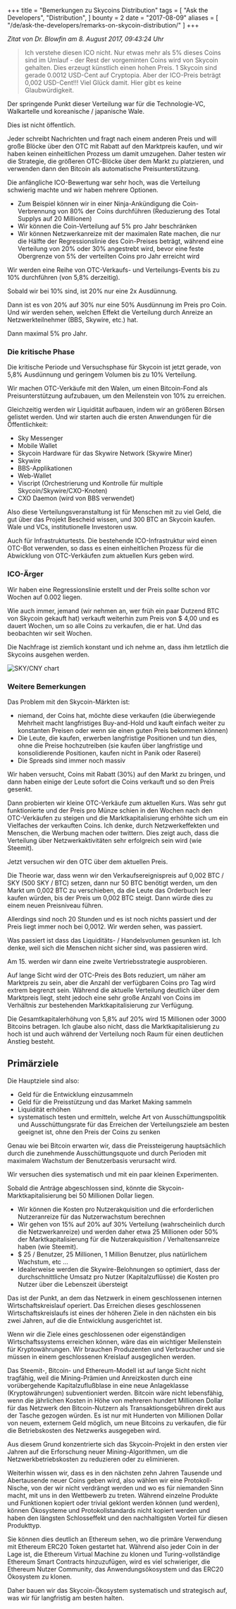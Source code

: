 +++
title = "Bemerkungen zu Skycoins Distribution"
tags = [
    "Ask the Developers",
    "Distribution",
]
bounty = 2
date = "2017-08-09"
aliases = [
	"/de/ask-the-developers/remarks-on-skycoin-distribution/"
]
+++

*Zitat von Dr. Blowfin am 8. August 2017, 09:43:24 Uhr*

> Ich verstehe diesen ICO nicht.
Nur etwas mehr als 5% dieses Coins sind im Umlauf - der Rest der vorgeminten Coins wird von Skycoin gehalten.
Dies erzeugt künstlich einen hohen Preis.
1 Skycoin sind gerade 0.0012 USD-Cent auf Cryptopia.
Aber der ICO-Preis beträgt 0,002 USD-Cent!!!
Viel Glück damit.
Hier gibt es keine Glaubwürdigkeit.

Der springende Punkt dieser Verteilung war für die Technologie-VC, Walkartelle und koreanische / japanische Wale.

Dies ist nicht öffentlich.

Jeder schreibt Nachrichten und fragt nach einem anderen Preis und will große Blöcke über den OTC mit Rabatt auf den Marktpreis kaufen, und wir haben keinen einheitlichen Prozess um damit umzugehen. Daher testen wir die Strategie, die größeren OTC-Blöcke über dem Markt zu platzieren, und verwenden dann den Bitcoin als automatische Preisunterstützung.

Die anfängliche ICO-Bewertung war sehr hoch, was die Verteilung schwierig machte und wir haben mehrere Optionen.
- Zum Beispiel können wir in einer Ninja-Ankündigung die Coin-Verbrennung von 80% der Coins durchführen (Reduzierung des Total Supplys auf 20 Millionen)
- Wir können die Coin-Verteilung auf 5% pro Jahr beschränken
- Wir können Netzwerkanreize mit der maximalen Rate machen, die nur die Hälfte der Regressionslinie des Coin-Preises beträgt, während eine Verteilung von 20% oder 30% angestrebt wird, bevor eine feste Obergrenze von 5% der verteilten Coins pro Jahr erreicht wird

Wir werden eine Reihe von OTC-Verkaufs- und Verteilungs-Events bis zu 10% durchführen (von 5,8% derzeitig).

Sobald wir bei 10% sind, ist 20% nur eine 2x Ausdünnung.

Dann ist es von 20% auf 30% nur eine 50% Ausdünnung im Preis pro Coin. Und wir werden sehen, welchen Effekt die Verteilung durch Anreize an Netzwerkteilnehmer (BBS, Skywire, etc.) hat.

Dann maximal 5% pro Jahr.

### Die kritische Phase

Die kritische Periode und Versuchsphase für Skycoin ist jetzt gerade, von 5,8% Ausdünnung und geringem Volumen bis zu 10% Verteilung.

Wir machen OTC-Verkäufe mit den Walen, um einen Bitcoin-Fond als Preisunterstützung aufzubauen, um den Meilenstein von 10% zu erreichen.

Gleichzeitig werden wir Liquidität aufbauen, indem wir an größeren Börsen gelistet werden. Und wir starten auch die ersten Anwendungen für die Öffentlichkeit:

- Sky Messenger
- Mobile Wallet
- Skycoin Hardware für das Skywire Network (Skywire Miner)
- Skywire
- BBS-Applikationen
- Web-Wallet
- Viscript (Orchestrierung und Kontrolle für multiple Skycoin/Skywire/CXO-Knoten)
- CXO Daemon (wird von BBS verwendet)


Also diese Verteilungsveranstaltung ist für Menschen mit zu viel Geld, die gut über das Projekt Bescheid wissen, und 300 BTC an Skycoin kaufen. Wale und VCs, institutionelle Investoren usw.

Auch für Infrastrukturtests. Die bestehende ICO-Infrastruktur wird einen OTC-Bot verwenden, so dass es einen einheitlichen Prozess für die Abwicklung von OTC-Verkäufen zum aktuellen Kurs geben wird.

### ICO-Ärger

Wir haben eine Regressionslinie erstellt und der Preis sollte schon vor Wochen auf 0.002 liegen.

Wie auch immer, jemand (wir nehmen an, wer früh ein paar Dutzend BTC von Skycoin gekauft hat) verkauft weiterhin zum Preis von $ 4,00 und es dauert Wochen, um so alle Coins zu verkaufen, die er hat. Und das beobachten wir seit Wochen.

Die Nachfrage ist ziemlich konstant und ich nehme an, dass ihm letztlich die Skycoins ausgehen werden.

![SKY/CNY chart](/img/remarks-sky-dist-1.png)

### Weitere Bemerkungen

Das Problem mit den Skycoin-Märkten ist:

- niemand, der Coins hat, möchte diese verkaufen (die überwiegende Mehrheit macht langfristiges Buy-and-Hold und kauft einfach weiter zu konstanten Preisen oder wenn sie einen guten Preis bekommen können)
- Die Leute, die kaufen, erwerben langfristige Positionen und tun dies, ohne die Preise hochzutreiben (sie kaufen über langfristige und konsolidierende Positionen, kaufen nicht in Panik oder Raserei)
- Die Spreads sind immer noch massiv

Wir haben versucht, Coins mit Rabatt (30%) auf den Markt zu bringen, und dann haben einige der Leute sofort die Coins verkauft und so den Preis gesenkt.

Dann probierten wir kleine OTC-Verkäufe zum aktuellen Kurs. Was sehr gut funktionierte und der Preis pro Münze schien in den Wochen nach den OTC-Verkäufen zu steigen und die Marktkapitalisierung erhöhte sich um ein Vielfaches der verkauften Coins. Ich denke, durch Netzwerkeffekten und Menschen, die Werbung machen oder twittern. Dies zeigt auch, dass die Verteilung über Netzwerkaktivitäten sehr erfolgreich sein wird (wie Steemit).

Jetzt versuchen wir den OTC über dem aktuellen Preis.

Die Theorie war, dass wenn wir den Verkaufsereignispreis auf 0,002 BTC / SKY (500 SKY / BTC) setzen, dann nur 50 BTC benötigt werden, um den Markt um 0,002 BTC zu verschieben, da die Leute das Orderbuch leer kaufen würden, bis der Preis um 0,002 BTC steigt. Dann würde dies zu einem neuen Preisniveau führen.

Allerdings sind noch 20 Stunden und es ist noch nichts passiert und der Preis liegt immer noch bei 0,0012. Wir werden sehen, was passiert.

Was passiert ist dass das Liquiditäts- / Handelsvolumen gesunken ist. Ich denke, weil sich die Menschen nicht sicher sind, was passieren wird.

Am 15. werden wir dann eine zweite Vertriebsstrategie ausprobieren.

Auf lange Sicht wird der OTC-Preis des Bots reduziert, um näher am Marktpreis zu sein, aber die Anzahl der verfügbaren Coins pro Tag wird extrem begrenzt sein. Während die aktuelle Verteilung deutlich über dem Marktpreis liegt, steht jedoch eine sehr große Anzahl von Coins im Verhältnis zur bestehenden Marktkapitalisierung zur Verfügung.

Die Gesamtkapitalerhöhung von 5,8% auf 20% wird 15 Millionen oder 3000 Bitcoins betragen. Ich glaube also nicht, dass die Marktkapitalisierung zu hoch ist und auch während der Verteilung noch Raum für einen deutlichen Anstieg besteht.

## Primärziele

Die Hauptziele sind also:

- Geld für die Entwicklung einzusammeln
- Geld für die Preisstützung und das Market Making sammeln
- Liquidität erhöhen
- systematisch testen und ermitteln, welche Art von Ausschüttungspolitik und Ausschüttungsrate für das Erreichen der Verteilungsziele am besten geeignet ist, ohne den Preis der Coins zu senken

Genau wie bei Bitcoin erwarten wir, dass die Preissteigerung hauptsächlich durch die zunehmende Ausschüttungsquote und durch Perioden mit maximalem Wachstum der Benutzerbasis verursacht wird.

Wir versuchen dies systematisch und mit ein paar kleinen Experimenten.

Sobald die Anträge abgeschlossen sind, könnte die Skycoin-Marktkapitalisierung bei 50 Millionen Dollar liegen.

- Wir können die Kosten pro Nutzerakquisition und die erforderlichen Nutzeranreize für das Nutzerwachstum berechnen
- Wir gehen von 15% auf 20% auf 30% Verteilung (wahrscheinlich durch die Netzwerkanreize) und werden daher etwa 25 Millionen oder 50% der Marktkapitalisierung für die Nutzerakquisition / Verhaltensanreize haben (wie Steemit).
- $ 25 / Benutzer, 25 Millionen, 1 Million Benutzer, plus natürlichem Wachstum, etc ...
- Idealerweise werden die Skywire-Belohnungen so optimiert, dass der durchschnittliche Umsatz pro Nutzer (Kapitalzuflüsse) die Kosten pro Nutzer über die Lebenszeit übersteigt

Das ist der Punkt, an dem das Netzwerk in einem geschlossenen internen Wirtschaftskreislauf operiert. Das Erreichen dieses geschlossenen Wirtschaftskreislaufs ist eines der höheren Ziele in den nächsten ein bis zwei Jahren, auf die die Entwicklung ausgerichtet ist.

Wenn wir die Ziele eines geschlossenen oder eigenständigen Wirtschaftssystems erreichen können, wäre das ein wichtiger Meilenstein für Kryptowährungen. Wir brauchen Produzenten und Verbraucher und sie müssen in einem geschlossenen Kreislauf ausgeglichen werden.

Das Steemit-, Bitcoin- und Ethereum-Modell ist auf lange Sicht nicht tragfähig, weil die Mining-Prämien und Anreizkosten durch eine vorübergehende Kapitalzuflußblase in eine neue Anlageklasse (Kryptowährungen) subventioniert werden. Bitcoin wäre nicht lebensfähig, wenn die jährlichen Kosten in Höhe von mehreren hundert Millionen Dollar für das Netzwerk den Bitcoin-Nutzern als Transaktionsgebühren direkt aus der Tasche gezogen würden. Es ist nur mit Hunderten von Millionen Dollar von neuem, externem Geld möglich, um neue Bitcoins zu verkaufen, die für die Betriebskosten des Netzwerks ausgegeben wird.

Aus diesem Grund konzentrierte sich das Skycoin-Projekt in den ersten vier Jahren auf die Erforschung neuer Mining-Algorithmen, um die Netzwerkbetriebskosten zu reduzieren oder zu eliminieren.

Weiterhin wissen wir, dass es in den nächsten zehn Jahren Tausende und Abertausende neuer Coins geben wird, also wählen wir eine Protokoll-Nische, von der wir nicht verdrängt werden und wo es für niemanden Sinn macht, mit uns in den Wettbewerb zu treten. Während einzelne Produkte und Funktionen kopiert oder trivial geklont werden können (und werden), können Ökosysteme und Protokollstandards nicht kopiert werden und haben den längsten Schlosseffekt und den nachhaltigsten Vorteil für diesen Produkttyp.

Sie können dies deutlich an Ethereum sehen, wo die primäre Verwendung mit Ethereum ERC20 Token gestartet hat. Während also jeder Coin in der Lage ist, die Ethereum Virtual Machine zu klonen und Turing-vollständige Ethereum Smart Contracts hinzuzufügen, wird es viel schwieriger, die Ethereum Nutzer Community, das Anwendungsökosystem und das ERC20 Ökosystem zu klonen.

Daher bauen wir das Skycoin-Ökosystem systematisch und strategisch auf, was wir für langfristig am besten halten.
